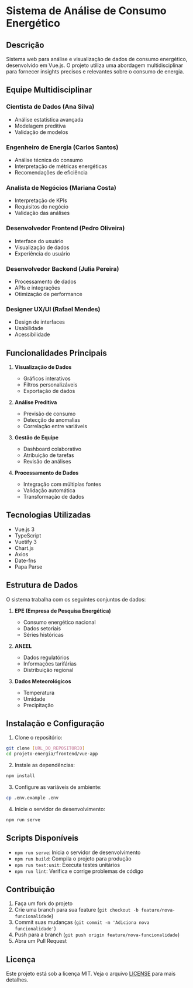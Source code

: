 # Sistema de Análise de Consumo Energético

## Descrição
Sistema web para análise e visualização de dados de consumo energético, desenvolvido em Vue.js. O projeto utiliza uma abordagem multidisciplinar para fornecer insights precisos e relevantes sobre o consumo de energia.

## Equipe Multidisciplinar

### Cientista de Dados (Ana Silva)
- Análise estatística avançada
- Modelagem preditiva
- Validação de modelos

### Engenheiro de Energia (Carlos Santos)
- Análise técnica do consumo
- Interpretação de métricas energéticas
- Recomendações de eficiência

### Analista de Negócios (Mariana Costa)
- Interpretação de KPIs
- Requisitos do negócio
- Validação das análises

### Desenvolvedor Frontend (Pedro Oliveira)
- Interface do usuário
- Visualização de dados
- Experiência do usuário

### Desenvolvedor Backend (Julia Pereira)
- Processamento de dados
- APIs e integrações
- Otimização de performance

### Designer UX/UI (Rafael Mendes)
- Design de interfaces
- Usabilidade
- Acessibilidade

## Funcionalidades Principais

1. **Visualização de Dados**
   - Gráficos interativos
   - Filtros personalizáveis
   - Exportação de dados

2. **Análise Preditiva**
   - Previsão de consumo
   - Detecção de anomalias
   - Correlação entre variáveis

3. **Gestão de Equipe**
   - Dashboard colaborativo
   - Atribuição de tarefas
   - Revisão de análises

4. **Processamento de Dados**
   - Integração com múltiplas fontes
   - Validação automática
   - Transformação de dados

## Tecnologias Utilizadas

- Vue.js 3
- TypeScript
- Vuetify 3
- Chart.js
- Axios
- Date-fns
- Papa Parse

## Estrutura de Dados

O sistema trabalha com os seguintes conjuntos de dados:

1. **EPE (Empresa de Pesquisa Energética)**
   - Consumo energético nacional
   - Dados setoriais
   - Séries históricas

2. **ANEEL**
   - Dados regulatórios
   - Informações tarifárias
   - Distribuição regional

3. **Dados Meteorológicos**
   - Temperatura
   - Umidade
   - Precipitação

## Instalação e Configuração

1. Clone o repositório:
```bash
git clone [URL_DO_REPOSITORIO]
cd projeto-energia/frontend/vue-app
```

2. Instale as dependências:
```bash
npm install
```

3. Configure as variáveis de ambiente:
```bash
cp .env.example .env
```

4. Inicie o servidor de desenvolvimento:
```bash
npm run serve
```

## Scripts Disponíveis

- `npm run serve`: Inicia o servidor de desenvolvimento
- `npm run build`: Compila o projeto para produção
- `npm run test:unit`: Executa testes unitários
- `npm run lint`: Verifica e corrige problemas de código

## Contribuição

1. Faça um fork do projeto
2. Crie uma branch para sua feature (`git checkout -b feature/nova-funcionalidade`)
3. Commit suas mudanças (`git commit -m 'Adiciona nova funcionalidade'`)
4. Push para a branch (`git push origin feature/nova-funcionalidade`)
5. Abra um Pull Request

## Licença

Este projeto está sob a licença MIT. Veja o arquivo [LICENSE](LICENSE) para mais detalhes. 